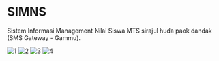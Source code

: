 # SIMNS
Sistem Informasi Management Nilai Siswa MTS sirajul huda paok dandak (SMS Gateway - Gammu).

![1](https://cloud.githubusercontent.com/assets/img/dashboard.png)
![2](https://cloud.githubusercontent.com/assets/laporan_nilai.png)
![3](https://cloud.githubusercontent.com/assets/img/nilai_rapot.png)
![4](https://cloud.githubusercontent.com/assets/img/nilai_ulangan.png)

